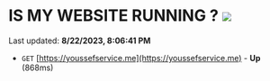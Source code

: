 # IS MY WEBSITE RUNNING ? [![](https://img.shields.io/static/v1?label=Sponsor&message=%E2%9D%A4&logo=GitHub&color=%23fe8e86)](https://github.com/sponsors/<username>)

Last updated: **8/22/2023, 8:06:41 PM**

- `GET` [https://youssefservice.me](https://youssefservice.me) - **Up** (868ms)
